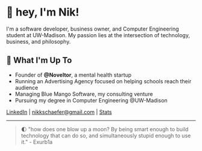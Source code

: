 # 👋 hey, I'm Nik! 

I'm a software developer, business owner, and Computer Engineering student at UW-Madison. My passion lies at the intersection of technology, business, and philosophy.

## 🚀 What I'm Up To

- Founder of **@Noveltor**, a mental health startup
- Running an Advertising Agency focused on helping schools reach their audience
- Managing Blue Mango Software, my consulting venture
- Pursuing my degree in Computer Engineering @UW-Madison

[LinkedIn](https://www.linkedin.com/in/nikschaefer/) | [nikkschaefer@gmail.com](mailto:nikkschaefer@gmail.com) | [Stats](https://raw.githubusercontent.com/NikSchaefer/NikSchaefer/master/github-metrics.svg)

---

> 🌓 "how does one blow up a moon? By being smart enough to build technology that can do so, and simultaneously stupid enough to use it." - Exurb1a
